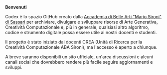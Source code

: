 __Benvenuti__

Codex è lo spazio GitHub creato dalla [Accademia di Belle Arti "Mario Sironi" di Sassari](http://accademiasironi.it) per archiviare, divulgare e sviluppare risorse di Arte Generativa, Creatività Computazionale e, più in generale, qualsiasi altro algoritmo, codice e strumento digitale possa essere utile ai nostri docenti e studenti.

Il progetto è stato iniziato dai docenti CREA (Unità di Ricerca per la Creatività Computazionale ABA Sironi), ma l'accesso è aperto a chiunque.

A breve saranno disponibili un sito ufficiale, un'area discussioni e alcuni canali social che dovrebbero rendere più facile seguire aggiornamenti e sviluppi.
